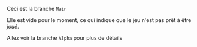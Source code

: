 Ceci est la branche `Main`

Elle est vide pour le moment, ce qui indique que le jeu n'est pas prêt à être *joué*.

Allez voir la branche `Alpha` pour plus de détails
